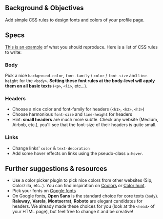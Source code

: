 ## Background & Objectives

Add simple CSS rules to design fonts and colors of your profile page.

## Specs

[This is an example](http://lewagon.github.io/html-css-challenges/02-fonts-colors/) of what you should reproduce. Here is a list of CSS rules to write:

### Body

Pick a nice `background-color`, `font-family` / `color` / `font-size` and `line-height` for the `<body>`. **Setting these font rules at the body-level will apply them on all basic texts** (`<p>`, `<li>`, etc...).

### Headers

- Choose a nice color and font-family for headers (`<h1>`, `<h2>`, `<h3>`)
- Choose harmonious `font-size` and `line-height` for headers
- Hint: **small headers** are much more subtle. Check any website (Medium, Airbnb, etc.), you'll see that the font-size of their headers is quite small.

### Links

- Change links' `color` & `text-decoration`
- Add some hover effects on links using the pseudo-class `a:hover`.

## Further suggestions & resources

- Use a color picker plugin to pick nice colors from other websites (Sip, Colorzilla, etc..). You can find inspiration on [Coolors](http://coolors.co/) or [Color hunt](http://colorhunt.co/).
- Pick your fonts on [Google fonts](https://www.google.com/fonts)
- On Google fonts, **Open Sans** is the standard choice for core texts (`body`). **Raleway**, **Varela**, **Montserrat**, **Roboto** are elegant candidates for headers. We already made these choices for you (look at the `<head>` of your HTML page), but feel free to change it and be creative!
